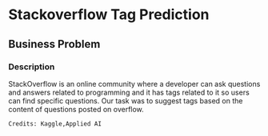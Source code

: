 # Stackoverflow Tag Prediction
## Business Problem
### Description

StackOverflow is an online community where a developer can ask questions and answers related to programming and it has tags related to it so users can find specific questions. Our task was to suggest tags based on the content of questions posted on overflow.


    Credits: Kaggle,Applied AI
    

